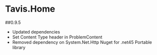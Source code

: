 # Tavis.Home #

##0.9.5
- Updated dependencies
- Set Content Type header in ProblemContent
- Removed dependency on System.Net.Http Nuget for .net45 Portable library
